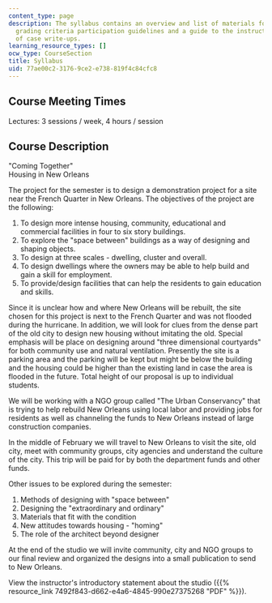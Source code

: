 ```yaml
---
content_type: page
description: The syllabus contains an overview and list of materials for the course,
  grading criteria participation guidelines and a guide to the instructor?s evaluation
  of case write-ups.
learning_resource_types: []
ocw_type: CourseSection
title: Syllabus
uid: 77ae00c2-3176-9ce2-e738-819f4c84cfc8
---
```


Course Meeting Times
--------------------

Lectures: 3 sessions / week, 4 hours / session

Course Description
------------------

"Coming Together"  
Housing in New Orleans

The project for the semester is to design a demonstration project for a site near the French Quarter in New Orleans. The objectives of the project are the following:

1.  To design more intense housing, community, educational and commercial facilities in four to six story buildings.
2.  To explore the "space between" buildings as a way of designing and shaping objects.
3.  To design at three scales - dwelling, cluster and overall.
4.  To design dwellings where the owners may be able to help build and gain a skill for employment.
5.  To provide/design facilities that can help the residents to gain education and skills.

Since it is unclear how and where New Orleans will be rebuilt, the site chosen for this project is next to the French Quarter and was not flooded during the hurricane. In addition, we will look for clues from the dense part of the old city to design new housing without imitating the old. Special emphasis will be place on designing around "three dimensional courtyards" for both community use and natural ventilation. Presently the site is a parking area and the parking will be kept but might be below the building and the housing could be higher than the existing land in case the area is flooded in the future. Total height of our proposal is up to individual students.

We will be working with a NGO group called "The Urban Conservancy" that is trying to help rebuild New Orleans using local labor and providing jobs for residents as well as channeling the funds to New Orleans instead of large construction companies.

In the middle of February we will travel to New Orleans to visit the site, old city, meet with community groups, city agencies and understand the culture of the city. This trip will be paid for by both the department funds and other funds.

Other issues to be explored during the semester:

1.  Methods of designing with "space between"
2.  Designing the "extraordinary and ordinary"
3.  Materials that fit with the condition
4.  New attitudes towards housing - "homing"
5.  The role of the architect beyond designer

At the end of the studio we will invite community, city and NGO groups to our final review and organized the designs into a small publication to send to New Orleans.

View the instructor's introductory statement about the studio ({{% resource_link 7492f843-d662-e4a6-4845-990e27375268 "PDF" %}}).